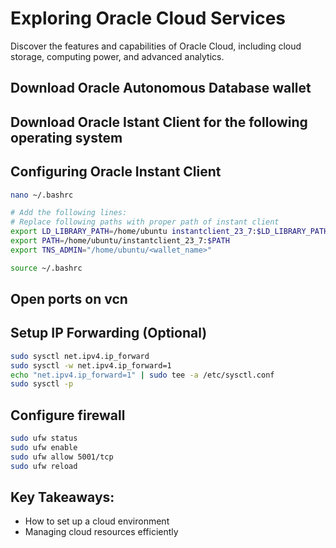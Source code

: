 # Exploring Oracle Cloud Services

Discover the features and capabilities of Oracle Cloud, including cloud storage, computing power, and advanced analytics.

## Download Oracle Autonomous Database wallet
## Download Oracle Istant Client for the following operating system

## Configuring Oracle Instant Client
```bash
nano ~/.bashrc

# Add the following lines:
# Replace following paths with proper path of instant client
export LD_LIBRARY_PATH=/home/ubuntu instantclient_23_7:$LD_LIBRARY_PATH
export PATH=/home/ubuntu/instantclient_23_7:$PATH
export TNS_ADMIN="/home/ubuntu/<wallet_name>"

source ~/.bashrc
```

## Open ports on vcn

## Setup IP Forwarding (Optional)
```bash
sudo sysctl net.ipv4.ip_forward
sudo sysctl -w net.ipv4.ip_forward=1
echo "net.ipv4.ip_forward=1" | sudo tee -a /etc/sysctl.conf
sudo sysctl -p
```

## Configure firewall
```bash
sudo ufw status
sudo ufw enable
sudo ufw allow 5001/tcp
sudo ufw reload
```

## Key Takeaways:
- How to set up a cloud environment
- Managing cloud resources efficiently